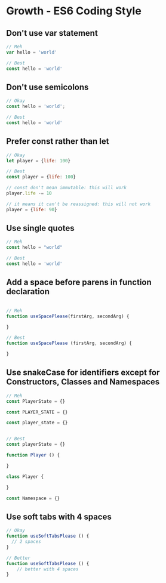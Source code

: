 # Growth - ES6 Coding Style


## Don't use **var** statement
```js
// Meh
var hello = 'world'

// Best
const hello = 'world'
```


## Don't use semicolons
```js
// Okay
const hello = 'world';

// Best
const hello = 'world'
```


## Prefer **const** rather than **let**
```js
// Okay
let player = {life: 100}

// Best
const player = {life: 100}

// const don't mean immutable: this will work
player.life -= 10

// it means it can't be reassigned: this will not work
player = {life: 90}
```


## Use single quotes
```js
// Meh
const hello = "world"

// Best
const hello = 'world'
```


## Add a space before parens in function declaration
```js

// Meh
function useSpacePlease(firstArg, secondArg) {

}

// Best
function useSpacePlease (firstArg, secondArg) {

}
```

## Use snakeCase for identifiers except for Constructors, Classes and Namespaces
```js
// Meh
const PlayerState = {}

const PLAYER_STATE = {}

const player_state = {}


// Best
const playerState = {}

function Player () {

}

class Player {

}

const Namespace = {}
```

## Use **soft tabs** with **4 spaces**
```js
// Okay
function useSoftTabsPlease () {
  // 2 spaces
}

// Better
function useSoftTabsPlease () {
    // better with 4 spaces
}
```
